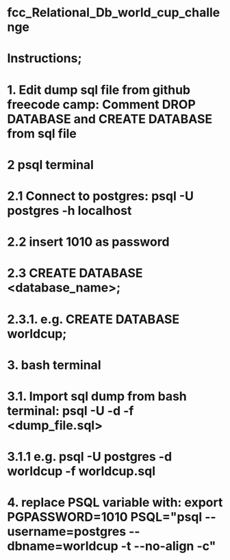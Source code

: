 # fcc_Relational_Db_world_cup_challenge

# Instructions;
# 1. Edit dump sql file from github freecode camp: Comment DROP DATABASE and CREATE DATABASE from sql file
# 2 psql terminal
# 2.1 Connect to postgres: psql -U postgres -h localhost
# 2.2 insert 1010 as password
# 2.3 CREATE DATABASE <database_name>;
# 2.3.1. e.g. CREATE DATABASE worldcup;
# 3. bash terminal
# 3.1. Import sql dump from bash terminal: psql -U <user> -d <database> -f <dump_file.sql>
# 3.1.1 e.g. psql -U postgres -d worldcup -f worldcup.sql
# 4. replace PSQL variable with: export PGPASSWORD=1010 PSQL="psql --username=postgres --dbname=worldcup -t --no-align -c"